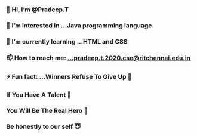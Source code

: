 ### 👋 Hi, I’m @Pradeep.T
### 👀 I’m interested in ...Java programming language
### 🌱 I’m currently learning ...HTML and CSS
### 📫 How to reach me: ...pradeep.t.2020.cse@ritchennai.edu.in
### ⚡ Fun fact: ...Winners Refuse To Give Up 🌅
###                 If You Have A Talent 👀
###                 You Will Be The Real Hero 🤗
###                 Be honestly to our self 😇
<!--
**Pradeep1024-wq/Pradeep1024-wq** is a ✨ _special_ ✨ repository because its `README.md` (this file) appears on your GitHub profile.
-->

